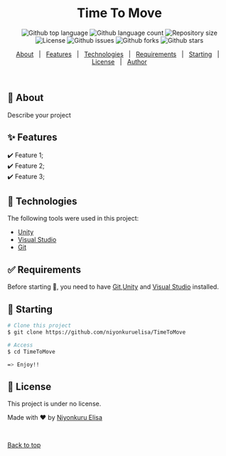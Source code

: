 <!-- <div align="center" id="top"> 
  <img src="./.github/app.gif" alt="Time To Move" />

  &#xa0;

  <!-- <a href="https://timetomove.netlify.app">Demo</a> 
</div> -->

<h1 align="center">Time To Move</h1>

<p align="center">
  <img alt="Github top language" src="https://img.shields.io/github/languages/top/niyonkuruelisa/TimeToMove?color=56BEB8">

  <img alt="Github language count" src="https://img.shields.io/github/languages/count/niyonkuruelisa/TimeToMove?color=56BEB8">

  <img alt="Repository size" src="https://img.shields.io/github/repo-size/niyonkuruelisa/TimeToMove?color=56BEB8">

  <img alt="License" src="https://img.shields.io/github/license/niyonkuruelisa/TimeToMove?color=56BEB8">

  <img alt="Github issues" src="https://img.shields.io/github/issues/niyonkuruelisa/TimeToMove?color=56BEB8" />

  <img alt="Github forks" src="https://img.shields.io/github/forks/niyonkuruelisa/TimeToMove?color=56BEB8" />

  <img alt="Github stars" src="https://img.shields.io/github/stars/niyonkuruelisa/TimeToMove?color=56BEB8" />
</p>

<!-- Status -->

<!-- <h4 align="center"> 
	🚧  Time To Move 🚀 Under construction...  🚧
</h4> 

<hr> -->

<p align="center">
  <a href="#dart-about">About</a> &#xa0; | &#xa0; 
  <a href="#sparkles-features">Features</a> &#xa0; | &#xa0;
  <a href="#rocket-technologies">Technologies</a> &#xa0; | &#xa0;
  <a href="#white_check_mark-requirements">Requirements</a> &#xa0; | &#xa0;
  <a href="#checkered_flag-starting">Starting</a> &#xa0; | &#xa0;
  <a href="#memo-license">License</a> &#xa0; | &#xa0;
  <a href="https://github.com/niyonkuruelisa" target="_blank">Author</a>
</p>

<br>

## :dart: About ##

Describe your project

## :sparkles: Features ##

:heavy_check_mark: Feature 1;\
:heavy_check_mark: Feature 2;\
:heavy_check_mark: Feature 3;

## :rocket: Technologies ##

The following tools were used in this project:

- [Unity](https://unity3d.com/get-unity/download)
- [Visual Studio](https://visualstudio.microsoft.com/vs/)
- [Git](https://git-scm.com)

## :white_check_mark: Requirements ##

Before starting :checkered_flag:, you need to have [Git](https://git-scm.com),[Unity](https://unity3d.com/get-unity/download) and [Visual Studio](https://visualstudio.microsoft.com/vs/en/) installed.

## :checkered_flag: Starting ##

```bash
# Clone this project
$ git clone https://github.com/niyonkuruelisa/TimeToMove

# Access
$ cd TimeToMove

=> Enjoy!!
```

## :memo: License ##

This project is under no license.


Made with :heart: by <a href="https://github.com/niyonkuruelisa" target="_blank">Niyonkuru Elisa</a>

&#xa0;

<a href="#top">Back to top</a>

